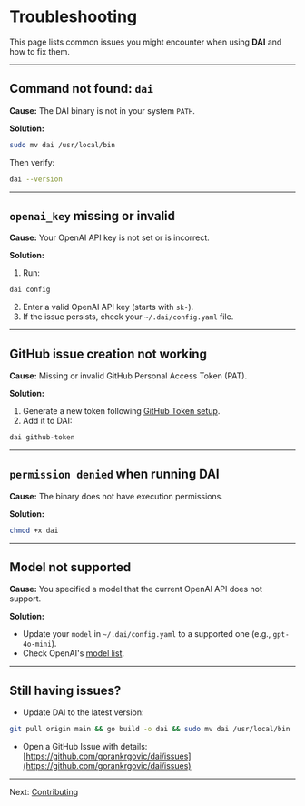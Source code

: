 # Troubleshooting

This page lists common issues you might encounter when using **DAI** and how to fix them.

---

## Command not found: `dai`

**Cause:** The DAI binary is not in your system `PATH`.

**Solution:**
```bash
sudo mv dai /usr/local/bin
```
Then verify:
```bash
dai --version
```

---

## `openai_key` missing or invalid

**Cause:** Your OpenAI API key is not set or is incorrect.

**Solution:**
1. Run:
```bash
dai config
```
2. Enter a valid OpenAI API key (starts with `sk-`).
3. If the issue persists, check your `~/.dai/config.yaml` file.

---

## GitHub issue creation not working

**Cause:** Missing or invalid GitHub Personal Access Token (PAT).

**Solution:**
1. Generate a new token following [GitHub Token setup](github-token.md).
2. Add it to DAI:
```bash
dai github-token
```

---

## `permission denied` when running DAI

**Cause:** The binary does not have execution permissions.

**Solution:**
```bash
chmod +x dai
```

---

## Model not supported

**Cause:** You specified a model that the current OpenAI API does not support.

**Solution:**
- Update your `model` in `~/.dai/config.yaml` to a supported one (e.g., `gpt-4o-mini`).
- Check OpenAI's [model list](https://platform.openai.com/docs/models).

---

## Still having issues?

- Update DAI to the latest version:
```bash
git pull origin main && go build -o dai && sudo mv dai /usr/local/bin
```
- Open a GitHub Issue with details:
  [https://github.com/gorankrgovic/dai/issues](https://github.com/gorankrgovic/dai/issues)

---

Next: [Contributing](contributing.md)
